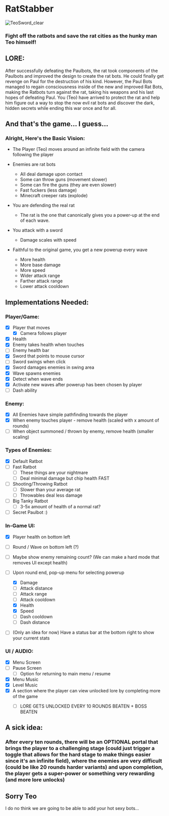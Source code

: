 # RatStabber

![TeoSword_clear](https://github.com/user-attachments/assets/5cc699a3-c4a2-47c5-9d7f-10f8546ad48f)

### Fight off the ratbots and save the rat cities as the hunky man Teo himself!


## LORE:
After successfully defeating the Paulbots, the rat took components of the Paulbots and improved the design to create the rat bots. He could finally get revenge on Paul for the destruction of his kind. However, the Paul Bots managed to regain consciousness inside of the new and improved Rat Bots, making the Ratbots turn against the rat, taking his weapons and his last hopes of defeating Paul. You (Teo) have arrived to protect the rat and help him figure out a way to stop the now evil rat bots and discover the dark, hidden secrets while ending this war once and for all.





























## And that's the game... I guess...

### Alright, Here's the Basic Vision:

- The Player (Teo) moves around an infinite field with the camera following the player
- Enemies are rat bots
    - All deal damage upon contact
    - Some can throw guns (movement slower)
    - Some can fire the guns (they are even slower)
    - Fast fuckers (less damage)
    - Minecraft creeper rats (explode)
      
- You are defending the real rat
    - The rat is the one that canonically gives you a power-up at the end of each wave.
- You attack with a sword
    - Damage scales with speed
      
- Faithful to the original game, you get a new powerup every wave
    - More health
    - More base damage
    - More speed
    - Wider attack range
    - Farther attack range
    - Lower attack cooldown 



## Implementations Needed:

### Player/Game:
- [x] Player that moves
    - [x] Camera follows player
- [x] Health
- [x] Enemy takes health when touches
- [ ] Enemy health bar
- [x] Sword that points to mouse cursor
- [ ] Sword swings when click
- [x] Sword damages enemies in swing area
- [x] Wave spawns enemies
- [x] Detect when wave ends
- [x] Activate new waves after powerup has been chosen by player
- [ ] Dash ability

### Enemy:
- [x] All Enemies have simple pathfinding towards the player
- [x] When enemy touches player - remove health (scaled with x amount of rounds)
- [ ] When object summoned / thrown by enemy, remove health (smaller scaling)

### Types of Enemies:
- [x] Default Ratbot
- [ ] Fast Ratbot
    - [ ] These things are your nightmare
    - [ ] Deal minimal damage but chip health FAST 
- [ ] Shooting/Throwing Ratbot
    - [ ] Slower than your average rat
    - [ ] Throwables deal less damage 
- [ ] Big Tanky Ratbot
    - [ ] 3-5x amount of health of a normal rat? 
- [ ]  Secret Paulbot :)

### In-Game UI:
- [x] Player health on bottom left
- [ ] Round / Wave on bottom left (?)
- [ ] Maybe show enemy remaining count? (We can make a hard mode that removes UI except health)
- [ ] Upon round end, pop-up menu for selecting powerup
    - [x] Damage
    - [ ] Attack distance
    - [ ] Attack range
    - [ ] Attack cooldown
    - [x] Health
    - [x] Speed
    - [ ] Dash cooldown
    - [ ] Dash distance
     
- [ ] (Only an idea for now) Have a status bar at the bottom right to show your current stats 


### UI / AUDIO:
- [x] Menu Screen
- [ ] Pause Screen
    - [ ] Option for returning to main menu / resume
- [x] Menu Music
- [x] Level Music
- [x] A section where the player can view unlocked lore by completing more of the game
    - [ ] LORE GETS UNLOCKED EVERY 10 ROUNDS BEATEN + BOSS BEATEN






## A sick idea:
### After every ten rounds, there will be an OPTIONAL portal that brings the player to a challenging stage (could just trigger a toggle that allows for the hard stage to make things easier since it's an infinite field), where the enemies are very difficult (could be like 20 rounds harder variants) and upon completion, the player gets a super-power or something very rewarding (and more lore unlocks)



## Sorry Teo
I do no think we are going to be able to add your hot sexy bots...
